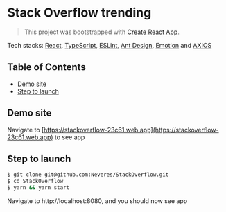 # Stack Overflow trending

> This project was bootstrapped with [Create React App](https://github.com/facebook/create-react-app).

Tech stacks: [React](https://reactjs.org/), [TypeScript](https://www.typescriptlang.org/), [ESLint](https://eslint.org/), [Ant Design](https://ant.design/), [Emotion](https://emotion.sh/docs/introduction) and [AXIOS](https://axios-http.com/)

## Table of Contents

- [Demo site](#demo-site)
- [Step to launch](#step-to-launch)

<a name="demo-site"></a>

## Demo site

Navigate to [https://stackoverflow-23c61.web.app](https://stackoverflow-23c61.web.app) to see app

<a name="step-to-launch"></a>

## Step to launch

```bash
$ git clone git@github.com:Neveres/StackOverflow.git
$ cd StackOverflow
$ yarn && yarn start
```

Navigate to http://localhost:8080, and you should now see app
